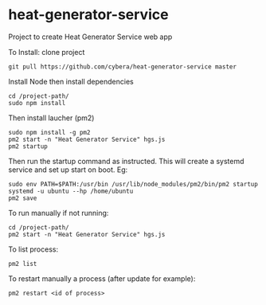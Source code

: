 # heat-generator-service
Project to create Heat Generator Service web app


To Install:
clone project
```
git pull https://github.com/cybera/heat-generator-service master
```
Install Node then install dependencies
```
cd /project-path/
sudo npm install  
```
Then install laucher (pm2)
```
sudo npm install -g pm2 
pm2 start -n "Heat Generator Service" hgs.js
pm2 startup
```
Then run the startup command as instructed. This will create a systemd service and set up start on boot. Eg:
```
sudo env PATH=$PATH:/usr/bin /usr/lib/node_modules/pm2/bin/pm2 startup systemd -u ubuntu --hp /home/ubuntu
pm2 save
```

To run manually if not running:
```
cd /project-path/
pm2 start -n "Heat Generator Service" hgs.js
```
To list process:
```
pm2 list
```
To restart manually a process (after update for example):
```
pm2 restart <id of process>
```